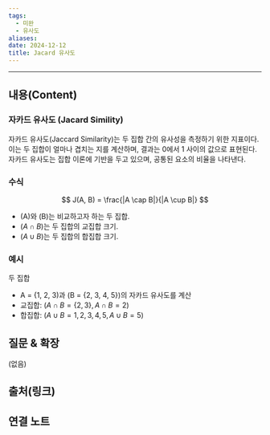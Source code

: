 ```yaml
---
tags:
  - 미완
  - 유사도
aliases: 
date: 2024-12-12
title: Jacard 유사도
---
```

---
## 내용(Content)

### 자카드 유사도 (Jacard Simility)

자카드 유사도(Jaccard Similarity)는 두 집합 간의 유사성을 측정하기 위한 지표이다. 이는 두 집합이 얼마나 겹치는 지를 계산하며, 결과는 0에서 1 사이의 값으로 표현된다. 자카드 유사도는 집합 이론에 기반을 두고 있으며, 공통된 요소의 비율을 나타낸다.

### 수식

$$
 J(A, B) = \frac{|A \cap B|}{|A \cup B|}
$$

- (A)와 (B)는 비교하고자 하는 두 집합. 
- ($A \cap B$)는 두 집합의 교집합 크기. 
- ($A \cup B$)는 두 집합의 합집합 크기.

### 예시

두 집합
- A = {1, 2, 3)과 (B = {2, 3, 4, 5})의 자카드 유사도를 계산
- 교집합: ($A \cap B = \{2, 3\}, A \cap B = 2$) 
- 합집합: $(A \cup B = {1, 2, 3, 4, 5}, A \cup B = 5)$

## 질문 & 확장

(없음)

## 출처(링크)


## 연결 노트




